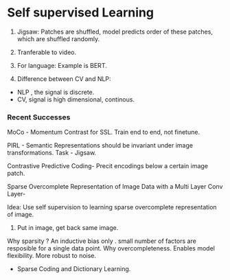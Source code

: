 # Self supervised Learning

1. Jigsaw: Patches are shuffled, model predicts order of these patches, which are shuffled randomly. 
2. Tranferable to video. 
3. For language: Example is BERT.

4. Difference between CV and NLP:
- NLP , the signal is discrete.
- CV, signal is high dimensional, continous. 

### Recent Successes

MoCo - Momentum Contrast for SSL. Train end to end, not finetune.

PIRL - Semantic Representations should be invariant under image transformations. 
Task - Jigsaw. 

Contrastive Predictive Coding- Precit encodings below a certain image patch. 

Sparse Overcomplete Representation of Image Data with a Multi Layer Conv Layer-

Idea: Use self supervision to learning sparse overcomplete representation of image.
1. Put in image, get back same image. 


Why sparsity ?
An inductive bias only . small number of factors are resposible for a single data point. 
Why overcompleteness. 
Enables model flexibility. 
More robust to noise.

- Sparse Coding and Dictionary Learning. 
